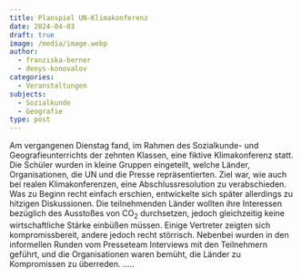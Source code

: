 ```yaml
---
title: Planspiel UN-Klimakonferenz
date: 2024-04-03
draft: true
image: /media/image.webp
author:
  - franziska-berner
  - denys-konovalov
categories:
  - Veranstaltungen
subjects:
  - Sozialkunde
  - Geografie
type: post
---
```

Am vergangenen Dienstag fand, im Rahmen des Sozialkunde- und Geografieunterrichts der zehnten Klassen, eine fiktive Klimakonferenz statt. Die Schüler wurden in kleine Gruppen eingeteilt, welche Länder, Organisationen, die UN und die Presse repräsentierten. Ziel war, wie auch bei realen Klimakonferenzen, eine Abschlussresolution zu verabschieden. Was zu Beginn recht einfach erschien, entwickelte sich später allerdings zu hitzigen Diskussionen. Die teilnehmenden Länder wollten ihre Interessen bezüglich des Ausstoßes von CO<sub>2</sub>
 durchsetzen, jedoch gleichzeitig keine wirtschaftliche Stärke einbüßen müssen. Einige Vertreter zeigten sich kompromissbereit, andere jedoch recht störrisch. Nebenbei wurden in den informellen Runden vom Presseteam Interviews mit den Teilnehmern geführt, und die Organisationen waren bemüht, die Länder zu Kompromissen zu überreden.
.....
